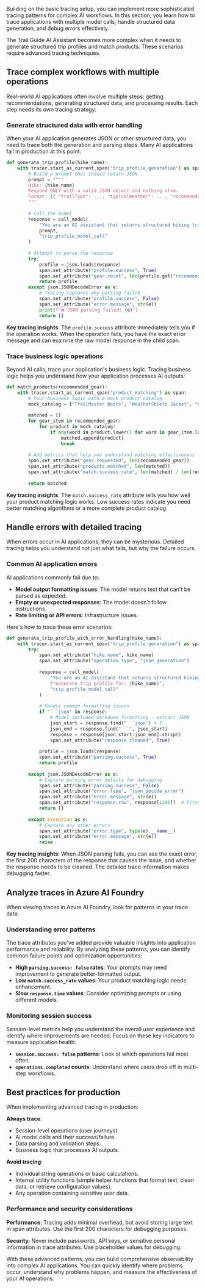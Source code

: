 Building on the basic tracing setup, you can implement more sophisticated tracing patterns for complex AI workflows. In this section, you learn how to trace applications with multiple model calls, handle structured data generation, and debug errors effectively.

The Trail Guide AI Assistant becomes more complex when it needs to generate structured trip profiles and match products. These scenarios require advanced tracing techniques.

## Trace complex workflows with multiple operations

Real-world AI applications often involve multiple steps: getting recommendations, generating structured data, and processing results. Each step needs its own tracing strategy.

### Generate structured data with error handling

When your AI application generates JSON or other structured data, you need to trace both the generation and parsing steps. Many AI applications fail in production at this point:

```python
def generate_trip_profile(hike_name):
    with tracer.start_as_current_span("trip_profile_generation") as span:
        # Build a prompt that should return JSON
        prompt = f"""
        Hike: {hike_name}
        Respond ONLY with a valid JSON object and nothing else.
        Format: {{ "trailType": ..., "typicalWeather": ..., "recommendedGear": [ ... ] }}
        """
        
        # Call the model
        response = call_model(
            "You are an AI assistant that returns structured hiking trip data in JSON format.",
            prompt,
            "trip_profile_model_call"
        )
        
        # Attempt to parse the response
        try:
            profile = json.loads(response)
            span.set_attribute("profile.success", True)
            span.set_attribute("gear.count", len(profile.get("recommendedGear", [])))
            return profile
        except json.JSONDecodeError as e:
            # Tracing captures why parsing failed
            span.set_attribute("profile.success", False)
            span.set_attribute("error.message", str(e))
            print(f"❌ JSON parsing failed: {e}")
            return {}
```

**Key tracing insights**: The `profile.success` attribute immediately tells you if the operation works. When the operation fails, you have the exact error message and can examine the raw model response in the child span.

### Trace business logic operations

Beyond AI calls, trace your application's business logic. Tracing business logic helps you understand how your application processes AI outputs:

```python
def match_products(recommended_gear):
    with tracer.start_as_current_span("product_matching") as span:
        # Your business logic with a mock product catalog
        mock_catalog = ["TrailMaster Boots", "WeatherShield Jacket", "ComfortPack Daypack"]
        
        matched = []
        for gear_item in recommended_gear:
            for product in mock_catalog:
                if any(word in product.lower() for word in gear_item.lower().split()):
                    matched.append(product)
                    break
        
        # Add metrics that help you understand matching effectiveness
        span.set_attribute("gear.requested", len(recommended_gear))
        span.set_attribute("products.matched", len(matched))
        span.set_attribute("match.success_rate", len(matched) / len(recommended_gear) if recommended_gear else 0)
        
        return matched
```

**Key tracing insights**: The `match.success_rate` attribute tells you how well your product matching logic works. Low success rates indicate you need better matching algorithms or a more complete product catalog.

## Handle errors with detailed tracing

When errors occur in AI applications, they can be mysterious. Detailed tracing helps you understand not just what fails, but why the failure occurs.

### Common AI application errors

AI applications commonly fail due to:

- **Model output formatting issues**: The model returns text that can't be parsed as expected.
- **Empty or unexpected responses**: The model doesn't follow instructions.
- **Rate limiting or API errors**: Infrastructure issues.

Here's how to trace these error scenarios:

```python
def generate_trip_profile_with_error_handling(hike_name):
    with tracer.start_as_current_span("trip_profile_generation") as span:
        try:
            span.set_attribute("hike.name", hike_name)
            span.set_attribute("operation.type", "json_generation")
            
            response = call_model(
                "You are an AI assistant that returns structured hiking trip data in JSON format.",
                f"Generate trip profile for: {hike_name}",
                "trip_profile_model_call"
            )
            
            # Handle common formatting issues
            if "```json" in response:
                # Model included markdown formatting - extract JSON
                json_start = response.find("```json") + 7
                json_end = response.find("```", json_start)
                response = response[json_start:json_end].strip()
                span.set_attribute("response.cleaned", True)
            
            profile = json.loads(response)
            span.set_attribute("parsing.success", True)
            return profile
            
        except json.JSONDecodeError as e:
            # Capture parsing error details for debugging
            span.set_attribute("parsing.success", False)
            span.set_attribute("error.type", "json_decode_error")
            span.set_attribute("error.message", str(e))
            span.set_attribute("response.raw", response[:200])  # First 200 chars for debugging
            return {}
            
        except Exception as e:
            # Capture any other errors
            span.set_attribute("error.type", type(e).__name__)
            span.set_attribute("error.message", str(e))
            raise
```

**Key tracing insights**: When JSON parsing fails, you can see the exact error, the first 200 characters of the response that causes the issue, and whether the response needs to be cleaned. The detailed trace information makes debugging faster.

## Analyze traces in Azure AI Foundry

When viewing traces in Azure AI Foundry, look for patterns in your trace data:

### Understanding error patterns

The trace attributes you've added provide valuable insights into application performance and reliability. By analyzing these patterns, you can identify common failure points and optimization opportunities:

- **High `parsing.success: false` rates**: Your prompts may need improvement to generate better-formatted output.
- **Low `match.success_rate` values**: Your product matching logic needs enhancement.
- **Slow `response.time` values**: Consider optimizing prompts or using different models.

### Monitoring session success

Session-level metrics help you understand the overall user experience and identify where improvements are needed. Focus on these key indicators to measure application health:

- **`session.success: false` patterns**: Look at which operations fail most often.
- **`operations.completed` counts**: Understand where users drop off in multi-step workflows.

## Best practices for production

When implementing advanced tracing in production:

**Always trace**:

- Session-level operations (user journeys).
- AI model calls and their success/failure.
- Data parsing and validation steps.
- Business logic that processes AI outputs.

**Avoid tracing**:

- Individual string operations or basic calculations.
- Internal utility functions (simple helper functions that format text, clean data, or retrieve configuration values).
- Any operation containing sensitive user data.

### Performance and security considerations

**Performance**: Tracing adds minimal overhead, but avoid storing large text in span attributes. Use the first 200 characters for debugging purposes.

**Security**: Never include passwords, API keys, or sensitive personal information in trace attributes. Use placeholder values for debugging.

With these advanced patterns, you can build comprehensive observability into complex AI applications. You can quickly identify where problems occur, understand why problems happen, and measure the effectiveness of your AI operations.
